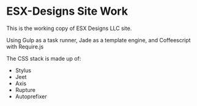 # ESX-Designs Site Work

This is the working copy of ESX Designs LLC site.

Using Gulp as a task runner, Jade as a template engine, and Coffeescript with Require.js

The CSS stack is made up of:

- Stylus
- Jeet
- Axis
- Rupture
- Autoprefixer
